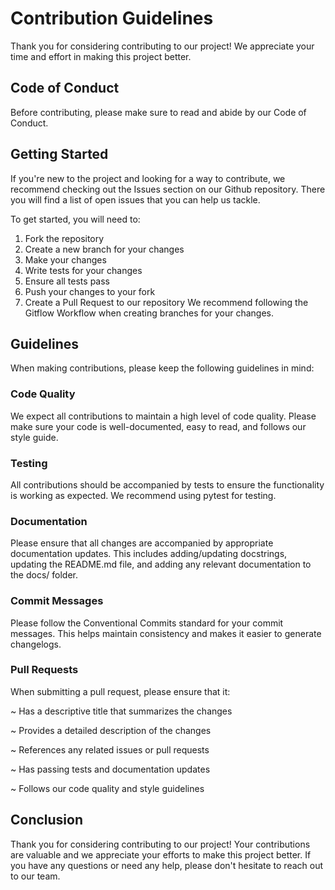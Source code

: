 # Contribution Guidelines
Thank you for considering contributing to our project! We appreciate your time and effort in making this project better.

## Code of Conduct
Before contributing, please make sure to read and abide by our Code of Conduct.

## Getting Started
If you're new to the project and looking for a way to contribute, we recommend checking out the Issues section on our Github repository. There you will find a list of open issues that you can help us tackle.

To get started, you will need to:

1. Fork the repository
2. Create a new branch for your changes
3. Make your changes
4. Write tests for your changes
5. Ensure all tests pass
6. Push your changes to your fork
7. Create a Pull Request to our repository
We recommend following the Gitflow Workflow when creating branches for your changes.

## Guidelines
When making contributions, please keep the following guidelines in mind:

### Code Quality
We expect all contributions to maintain a high level of code quality. Please make sure your code is well-documented, easy to read, and follows our style guide.

### Testing
All contributions should be accompanied by tests to ensure the functionality is working as expected. We recommend using pytest for testing.

### Documentation
Please ensure that all changes are accompanied by appropriate documentation updates. This includes adding/updating docstrings, updating the README.md file, and adding any relevant documentation to the docs/ folder.

### Commit Messages
Please follow the Conventional Commits standard for your commit messages. This helps maintain consistency and makes it easier to generate changelogs.

### Pull Requests
When submitting a pull request, please ensure that it:

~ Has a descriptive title that summarizes the changes

~ Provides a detailed description of the changes

~ References any related issues or pull requests

~ Has passing tests and documentation updates

~ Follows our code quality and style guidelines

## Conclusion
Thank you for considering contributing to our project! Your contributions are valuable and we appreciate your efforts to make this project better. If you have any questions or need any help, please don't hesitate to reach out to our team.





